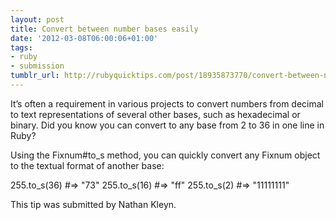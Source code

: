 ```yaml
---
layout: post
title: Convert between number bases easily
date: '2012-03-08T06:00:06+01:00'
tags:
- ruby
- submission
tumblr_url: http://rubyquicktips.com/post/18935873770/convert-between-number-bases-easily
---
```

It’s often a requirement in various projects to convert numbers from decimal to text representations of several other bases, such as hexadecimal or binary.
Did you know you can convert to any base from 2 to 36 in one line in Ruby?

Using the Fixnum#to_s method, you can quickly convert any Fixnum object to the textual format of another base:


  255.to_s(36) #=> "73"
255.to_s(16) #=> "ff"
255.to_s(2)  #=> "11111111"


This tip was submitted by Nathan Kleyn.
